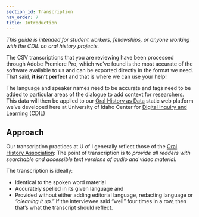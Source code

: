 ```yaml
---
section_id: Transcription
nav_order: 7
title: Introduction
---
```


*This guide is intended for student workers, fellowships, or anyone working with the CDIL on oral history projects.*

The CSV transcriptions that you are reviewing have been processed through Adobe Premiere Pro, which we’ve found is the most accurate of the software available to us and can be exported directly in the format we need. That said, **it isn’t perfect** and that is where we can use your help!

The language and speaker names need to be accurate and tags need to be added to particular areas of the dialogue to add context for researchers. This data will then be applied to our [Oral History as Data](https://learn-static.github.io/oral-history-as-data/) static web platform we’ve developed here at University of Idaho Center for [Digital Inquiry and Learning](https://cdil.lib.uidaho.edu/) (CDIL)


## Approach

Our transcription practices at U of I generally reflect those of the [Oral History Association](https://oralhistory.org/archives-principles-and-best-practices-complete-manual/#:~:text=All%20transcripts%20should%20be%20reviewed,the%20resulting%20transcript%20for%20users.): The point of transcription is to *provide all readers with searchable and accessible text versions of audio and video material.* 

The transcription is ideally: 
- Identical to the spoken word material
- Accurately spelled in its given language and 
- Provided without either adding editorial language, redacting language or *“cleaning it up.”* If the interviewee said “well” four times in a row, then that’s what the transcript should reflect. 
